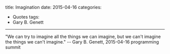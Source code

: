 title: Imagination
date: 2015-04-16
categories:
- Quotes
tags:
- Gary B. Genett
---
"We can try to imagine all the things we can imagine, but we can't imagine the things we can't imagine."
-- Gary B. Genett, 2015-04-16 programming summit
